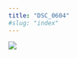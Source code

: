```yaml
---
title: "DSC_0604"
#slug: "index"
---
```


[![](/wp-content/2015/05/DSC_0604-300x201.jpg)](/wp-content/2015/05/DSC_0604.jpg)